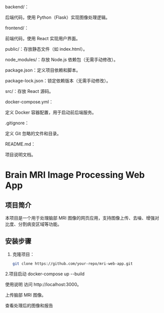 backend/：

后端代码，使用 Python（Flask）实现图像处理逻辑。

frontend/：

前端代码，使用 React 实现用户界面。

public/：存放静态文件（如 index.html）。

node_modules/：存放 Node.js 依赖包（无需手动修改）。

package.json：定义项目依赖和脚本。

package-lock.json：锁定依赖版本（无需手动修改）。

src/：存放 React 源码。

docker-compose.yml：

定义 Docker 容器配置，用于启动前后端服务。

.gitignore：

定义 Git 忽略的文件和目录。

README.md：

项目说明文档。

# Brain MRI Image Processing Web App

## 项目简介
本项目是一个用于处理脑部 MRI 图像的网页应用，支持图像上传、去噪、增强对比度、分割病变区域等功能。

## 安装步骤
1. 克隆项目：
   ```bash
   git clone https://github.com/your-repo/mri-web-app.git
2.项目启动
   docker-compose up --build

使用说明
访问 http://localhost:3000。

上传脑部 MRI 图像。

查看处理后的图像和报告

